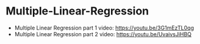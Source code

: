 # Multiple-Linear-Regression
- Multiple Linear Regression part 1 video: https://youtu.be/3G1mEzTL0qg
- Multiple Linear Regression part 2 video: https://youtu.be/UvaivsJiHBQ
